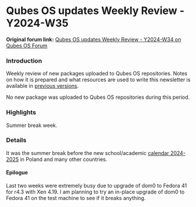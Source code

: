 # Qubes OS updates Weekly Review - Y2024-W35

**Original forum link:** [Qubes OS updates Weekly Review - Y2024-W34 on Qubes OS Forum](https://forum.qubes-os.org/t/qubes-os-updates-weekly-review-y2024-w35/28711)

### Introduction
Weekly review of new packages uploaded to Qubes OS repositories. Notes on how it is prepared and what resources are used to write this newsletter is available in [previous versions](https://forum.qubes-os.org/t/qubes-os-updates-weekly-review-y2024-w34/28523).

No new package was uploaded to Qubes OS repositories during this period.

### Highlights
Summer break week.

### Details
It was the summer break before the new school/academic [calendar 2024-2025](https://publicholidays.pl/school-holidays/) in Poland and many other countries.

#### Epilogue
Last two weeks were extremely busy due to upgrade of dom0 to Fedora 41 for r4.3 with Xen 4.19. I am planning to try an in-place upgrade of dom0 to Fedora 41 on the test machine to see if it breaks anything.